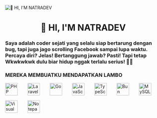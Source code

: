 ![👋 HI, I'M NATRADEV](https://user-images.githubusercontent.com/10498744/210012254-234538ff-d198-48aa-8964-37e6fd45d227.gif)

<div id="toc">
  <ul align="center" style="list-style: none">
    <summary>
      <h1>
        👋 HI, I'M NATRADEV
      </h1>
    </summary>
  </ul>
</div>

 **<h3 align="left">Saya adalah coder sejati yang selalu siap bertarung dengan bug, tapi juga jago scrolling Facebook sampai lupa waktu. Percaya diri? Jelas! Bertanggung jawab? Pasti! Tapi tetap Wkwkwkwk dulu biar hidup nggak terlalu serius! 🚀😆</h3>**

 **<h3 align="left">MEREKA MEMBUATKU MENDAPATKAN LAMBO</h3>**

<div style="display: flex; flex-wrap: wrap; gap: 16px; justify-content: left;"><img src="https://img.shields.io/badge/PHP-777BB4?logo=php&logoColor=white" height="40" alt="PHP" style="margin-right: 16px"> <img src="https://img.shields.io/badge/Laravel-F05032?logo=laravel&logoColor=white" height="40" alt="Laravel" style="margin-right: 16px"> <img src="https://img.shields.io/badge/Go-00ADD8?logo=go&logoColor=white" height="40" alt="Go" style="margin-right: 16px"> <img src="https://img.shields.io/badge/JavaScript-F7DF1C?logo=javascript&logoColor=white" height="40" alt="JavaScript" style="margin-right: 16px"> <img src="https://img.shields.io/badge/TypeScript-3178C6?logo=typescript&logoColor=white" height="40" alt="TypeScript" style="margin-right: 16px"> <img src="https://img.shields.io/badge/Bun-FFDF00?logo=bun&logoColor=White" height="40" alt="Bun" style="margin-right: 16px"> <img src="https://img.shields.io/badge/MySQL-4479A1?logo=mysql&logoColor=white" height="40" alt="MySQL" style="margin-right: 16px"> <img src="https://img.shields.io/badge/Visual_Studio_Code-007ACC?logo=visual-studio-code&logoColor=white" height="40" alt="Visual Studio Code" style="margin-right: 16px"> <img src="https://img.shields.io/badge/Notepad++-90E59A?logo=notepad-plus-plus&logoColor=white" height="40" alt="Notepad++" style="margin-right: 16px"></div>

